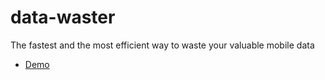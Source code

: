 # data-waster
The fastest and the most efficient way to waste your valuable mobile data

* [Demo](https://hletrd.github.io/data-waster/)
